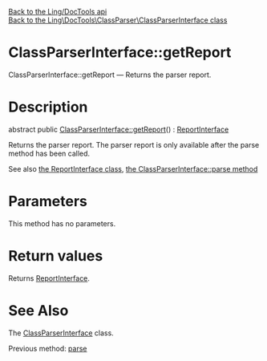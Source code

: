 [Back to the Ling/DocTools api](https://github.com/lingtalfi/DocTools/blob/master/doc/api/Ling/DocTools.md)<br>
[Back to the Ling\DocTools\ClassParser\ClassParserInterface class](https://github.com/lingtalfi/DocTools/blob/master/doc/api/Ling/DocTools/ClassParser/ClassParserInterface.md)


ClassParserInterface::getReport
================



ClassParserInterface::getReport — Returns the parser report.




Description
================


abstract public [ClassParserInterface::getReport](https://github.com/lingtalfi/DocTools/blob/master/doc/api/Ling/DocTools/ClassParser/ClassParserInterface/getReport.md)() : [ReportInterface](https://github.com/lingtalfi/DocTools/blob/master/doc/api/Ling/DocTools/Report/ReportInterface.md)




Returns the parser report.
The parser report is only available after the parse method has been called.

See also [the ReportInterface class](https://github.com/lingtalfi/DocTools/blob/master/doc/api/Ling/DocTools/Report/ReportInterface.md), [the ClassParserInterface::parse method](https://github.com/lingtalfi/DocTools/blob/master/doc/api/Ling/DocTools/ClassParser/ClassParserInterface/parse.md)


Parameters
================

This method has no parameters.


Return values
================

Returns [ReportInterface](https://github.com/lingtalfi/DocTools/blob/master/doc/api/Ling/DocTools/Report/ReportInterface.md).








See Also
================

The [ClassParserInterface](https://github.com/lingtalfi/DocTools/blob/master/doc/api/Ling/DocTools/ClassParser/ClassParserInterface.md) class.

Previous method: [parse](https://github.com/lingtalfi/DocTools/blob/master/doc/api/Ling/DocTools/ClassParser/ClassParserInterface/parse.md)<br>

